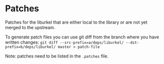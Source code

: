 Patches
=======

Patches for the liburkel that are either local to the library or are not yet
merged to the upstream.

To generate patch files you can use git diff from the branch where you have
written changes:
  `git diff --src-prefix=a/deps/liburkel/ --dst-prefix=b/deps/liburkel/ master > patch-file`
  
Note: patches need to be listed in the `.patches` file.
